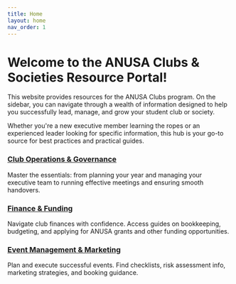 ```yaml
---
title: Home
layout: home
nav_order: 1
---
```


# Welcome to the ANUSA Clubs & Societies Resource Portal!

This website provides resources for the ANUSA Clubs program. On the sidebar, you can navigate through a wealth of information designed to help you successfully lead, manage, and grow your student club or society.

Whether you're a new executive member learning the ropes or an experienced leader looking for specific information, this hub is your go-to source for best practices and practical guides.

<div class="home-grid">
  <div class="grid-item">
    <h3><a href="{{ '/club-ops-governance/' | relative_url }}">Club Operations & Governance</a></h3>
    <p>Master the essentials: from planning your year and managing your executive team to running effective meetings and ensuring smooth handovers.</p>
  </div>
  <div class="grid-item">
    <h3><a href="{{ '/finance/' | relative_url }}">Finance & Funding</a></h3>
    <p>Navigate club finances with confidence. Access guides on bookkeeping, budgeting, and applying for ANUSA grants and other funding opportunities.</p>
  </div>
  <div class="grid-item">
    <h3><a href="{{ '/events/' | relative_url }}">Event Management & Marketing</a></h3>
    <p>Plan and execute successful events. Find checklists, risk assessment info, marketing strategies, and booking guidance.</p>
  </div>
</div>
